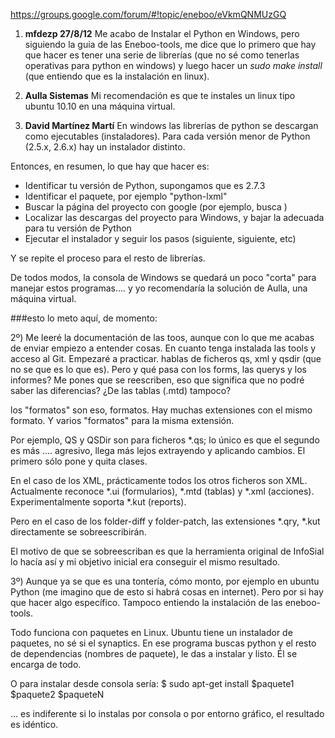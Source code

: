https://groups.google.com/forum/#!topic/eneboo/eVkmQNMUzGQ


1. **mfdezp    27/8/12**
Me acabo de Instalar el Python en Windows, pero siguiendo la guia de las Eneboo-tools, me dice que lo primero que hay que hacer es tener una serie de librerías (que no sé como tenerlas operativas para python en windows) y luego hacer un 
_sudo make install_ (que entiendo que es la instalación en linux). 

2. **Aulla Sistemas**
Mi recomendación es que te instales un linux tipo ubuntu 10.10 en una máquina virtual.

3. **David Martínez Martí**
En windows las librerías de python se descargan como ejecutables (instaladores). Para cada versión menor de Python  (2.5.x, 2.6.x) hay un instalador distinto. 

Entonces, en resumen, lo que hay que hacer es: 

- Identificar tu versión de Python, supongamos que es 2.7.3 
- Identificar el paquete, por ejemplo "python-lxml" 
- Buscar la página del proyecto con google (por ejemplo, busca <python lxml>) 
- Localizar las descargas del proyecto para Windows, y bajar la 
adecuada para tu versión de Python 
- Ejecutar el instalador y seguir los pasos (siguiente, siguiente, etc) 

Y se repite el proceso para el resto de librerías. 

De todos modos, la consola de Windows se quedará un poco "corta" para 
manejar estos programas.... y yo recomendaría la solución de Aulla, 
una máquina virtual. 

###esto lo meto aquí, de momento:



2º) Me leeré la documentación de las toos, aunque con lo que me acabas de enviar empiezo a entender cosas. En cuanto tenga instalada las tools y acceso al Git. Empezaré a practicar. hablas de ficheros qs, xml y qsdir (que no se que es lo que es). Pero y qué pasa con los forms, las querys y los informes? Me pones que se reescriben, eso que significa que no podré saber las diferencias? ¿De las tablas (.mtd) tampoco?





los "formatos" son eso, formatos. Hay muchas extensiones con el mismo formato. Y varios "formatos" para la misma extensión. 




Por ejemplo, QS y QSDir son para ficheros *.qs; lo único es que el segundo es más .... agresivo, llega más lejos extrayendo y aplicando cambios. El primero sólo pone y quita clases.




En el caso de los XML, prácticamente todos los otros ficheros son XML. Actualmente reconoce *.ui (formularios), *.mtd (tablas) y *.xml (acciones). Experimentalmente soporta *.kut (reports).




Pero en el caso de los folder-diff y folder-patch, las extensiones *.qry, *.kut directamente se sobreescribirán. 

El motivo de que se sobreescriban es que la herramienta original de InfoSial lo hacía así y mi objetivo inicial era conseguir el mismo resultado.


 


3º) Aunque ya se que es una tontería, cómo monto, por ejemplo en ubuntu Python (me imagino que de esto si habrá cosas en internet). Pero por si hay que hacer algo específico. Tampoco entiendo la instalación de las eneboo-tools.






Todo funciona con paquetes en Linux. Ubuntu tiene un instalador de paquetes, no sé si el synaptics. En ese programa buscas python y el resto de dependencias (nombres de paquete), le das a instalar y listo. Él se encarga de todo.




O para instalar desde consola sería: $ sudo apt-get install $paquete1 $paquete2 $paqueteN




... es indiferente si lo instalas por consola o por entorno gráfico, el resultado es idéntico.

